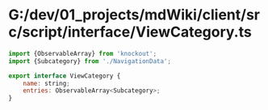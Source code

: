 # G:/dev/01_projects/mdWiki/client/src/script/interface/ViewCategory.ts
```js
import {ObservableArray} from 'knockout';
import {Subcategory} from './NavigationData';

export interface ViewCategory {
    name: string;
    entries: ObservableArray<Subcategory>;
}
 ```